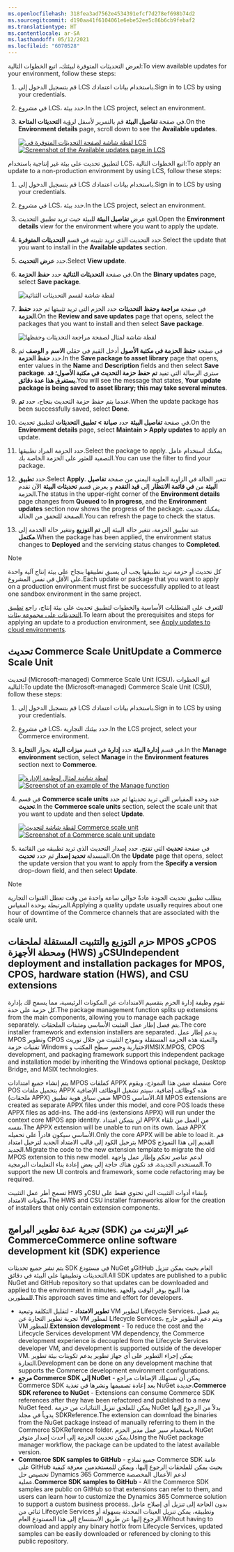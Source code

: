 ```yaml
---
ms.openlocfilehash: 318fea3ad7562e4534391efcf7d278ef698b74d2
ms.sourcegitcommit: d190aa41f6104061e6ebe52ee5c86b6cb9febaf2
ms.translationtype: HT
ms.contentlocale: ar-SA
ms.lasthandoff: 05/12/2021
ms.locfileid: "6070528"
---
```

<span data-ttu-id="3a4e7-101">لعرض التحديثات المتوفرة لبيئتك، اتبع الخطوات التالية:</span><span class="sxs-lookup"><span data-stu-id="3a4e7-101">To view available updates for your environment, follow these steps:</span></span>

1. <span data-ttu-id="3a4e7-102">قم بتسجيل الدخول إلى LCS باستخدام بيانات اعتمادك.</span><span class="sxs-lookup"><span data-stu-id="3a4e7-102">Sign in to LCS by using your credentials.</span></span>
2. <span data-ttu-id="3a4e7-103">في مشروع LCS، حدد بيئة.</span><span class="sxs-lookup"><span data-stu-id="3a4e7-103">In the LCS project, select an environment.</span></span>
3. <span data-ttu-id="3a4e7-104">في صفحة **تفاصيل البيئة** قم بالتمرير لأسفل لرؤية **التحديثات المتاحة**.</span><span class="sxs-lookup"><span data-stu-id="3a4e7-104">On the **Environment details** page, scroll down to see the **Available updates**.</span></span>

    <span data-ttu-id="3a4e7-105">[![لقطة شاشة لصفحة التحديثات المتوفرة في LCS](../media/available-updates-ss.jpg)](../media/available-updates-ss.jpg#lightbox)</span><span class="sxs-lookup"><span data-stu-id="3a4e7-105">[![Screenshot of the Available updates page in LCS](../media/available-updates-ss.jpg)](../media/available-updates-ss.jpg#lightbox)</span></span>
 

<span data-ttu-id="3a4e7-106">لتطبيق تحديث على بيئة غير إنتاجية باستخدام LCS، اتبع الخطوات التالية:</span><span class="sxs-lookup"><span data-stu-id="3a4e7-106">To apply an update to a non-production environment by using LCS, follow these steps:</span></span>

1. <span data-ttu-id="3a4e7-107">قم بتسجيل الدخول إلى LCS باستخدام بيانات اعتمادك.</span><span class="sxs-lookup"><span data-stu-id="3a4e7-107">Sign in to LCS by using your credentials.</span></span>
2. <span data-ttu-id="3a4e7-108">في مشروع LCS، حدد بيئة.</span><span class="sxs-lookup"><span data-stu-id="3a4e7-108">In the LCS project, select an environment.</span></span>
3. <span data-ttu-id="3a4e7-109">افتح عرض **تفاصيل البيئة** للبيئة حيث تريد تطبيق التحديث.</span><span class="sxs-lookup"><span data-stu-id="3a4e7-109">Open the **Environment details** view for the environment where you want to apply the update.</span></span>
4. <span data-ttu-id="3a4e7-110">حدد التحديث الذي تريد تثبيته في قسم **التحديثات المتوفرة**.</span><span class="sxs-lookup"><span data-stu-id="3a4e7-110">Select the update that you want to install in the **Available updates** section.</span></span>
5. <span data-ttu-id="3a4e7-111">حدد **عرض التحديث**.</span><span class="sxs-lookup"><span data-stu-id="3a4e7-111">Select **View update**.</span></span>
6. <span data-ttu-id="3a4e7-112">في صفحة **التحديثات الثنائية** حدد **حفظ الحزمة**.</span><span class="sxs-lookup"><span data-stu-id="3a4e7-112">On the **Binary updates** page, select **Save package**.</span></span>

    ![لقطة شاشة لقسم التحديثات الثنائية](../media/binary-updates-ss.jpg)
 
7. <span data-ttu-id="3a4e7-114">في صفحة **مراجعة وحفظ التحديثات** حدد الحزم التي تريد تثبيتها ثم حدد **حفظ الحزمة**.</span><span class="sxs-lookup"><span data-stu-id="3a4e7-114">On the **Review and save updates** page that opens, select the packages that you want to install and then select **Save package**.</span></span>

    ![لقطة شاشة لمثال لصفحة مراجعة التحديثات وحفظها](../media/review-save-updates-ss.jpg)
 
8. <span data-ttu-id="3a4e7-116">في صفحة **حفظ الحزمة في مكتبة الأصول** أدخل القيم في حقلي **الاسم** و **الوصف** ثم حدد **حفظ الحزمة**.</span><span class="sxs-lookup"><span data-stu-id="3a4e7-116">In the **Save package to asset library** page that opens, enter values in the **Name** and **Description** fields and then select **Save package**.</span></span> <span data-ttu-id="3a4e7-117">سترى الرسالة التي تفيد **تم حفظ حزمة التحديث في مكتبة الأصول؛ قد يستغرق هذا عدة دقائق**.</span><span class="sxs-lookup"><span data-stu-id="3a4e7-117">You will see the message that states, **Your update package is being saved to asset library; this may take several minutes**.</span></span> 
9. <span data-ttu-id="3a4e7-118">عندما يتم حفظ حزمة التحديث بنجاح، حدد **تم**.</span><span class="sxs-lookup"><span data-stu-id="3a4e7-118">When the update package has been successfully saved, select **Done**.</span></span> 
10. <span data-ttu-id="3a4e7-119">في صفحة **تفاصيل البيئة** حدد **صيانة > تطبيق التحديثات** لتطبيق تحديث.</span><span class="sxs-lookup"><span data-stu-id="3a4e7-119">On the **Environment details** page, select **Maintain > Apply updates** to apply an update.</span></span>
11. <span data-ttu-id="3a4e7-120">حدد الحزمة المراد تطبيقها.</span><span class="sxs-lookup"><span data-stu-id="3a4e7-120">Select the package to apply.</span></span> <span data-ttu-id="3a4e7-121">يمكنك استخدام عامل التصفية للعثور على الحزمة الخاصة بك.</span><span class="sxs-lookup"><span data-stu-id="3a4e7-121">You can use the filter to find your package.</span></span>
12. <span data-ttu-id="3a4e7-122">حدد **تطبيق**.</span><span class="sxs-lookup"><span data-stu-id="3a4e7-122">Select **Apply**.</span></span> <span data-ttu-id="3a4e7-123">تتغير الحالة في الزاوية العلوية اليمنى من صفحة **تفاصيل البيئة** من **في قائمة الانتظار** إلى **قيد التقدم** و يعرض قسم **تحديثات البيئة** الآن تقدم الحزمة.</span><span class="sxs-lookup"><span data-stu-id="3a4e7-123">The status in the upper-right corner of the **Environment details** page changes from **Queued** to **In progress**, and the **Environment updates** section now shows the progress of the package.</span></span> <span data-ttu-id="3a4e7-124">يمكنك تحديث الصفحة للتحقق من الحالة.</span><span class="sxs-lookup"><span data-stu-id="3a4e7-124">You can refresh the page to check the status.</span></span>
13. <span data-ttu-id="3a4e7-125">عند تطبيق الحزمة، تتغير حالة البيئة إلى **تم التوزيع** وتتغير حالة الخدمة إلى **مكتمل**.</span><span class="sxs-lookup"><span data-stu-id="3a4e7-125">When the package has been applied, the environment status changes to **Deployed** and the servicing status changes to **Completed**.</span></span>

> [!NOTE]
> <span data-ttu-id="3a4e7-126">كل تحديث أو حزمة تريد تطبيقها يجب أن يسبق تطبيقها بنجاح على بيئة إنتاج آلية واحدة على الأقل في نفس المشروع.</span><span class="sxs-lookup"><span data-stu-id="3a4e7-126">Each update or package that you want to apply on a production environment must first be successfully applied to at least one sandbox environment in the same project.</span></span>

<span data-ttu-id="3a4e7-127">للتعرف على المتطلبات الأساسية والخطوات لتطبيق تحديث على بيئة إنتاج، راجع [تطبيق التحديثات على مجموعة بيئات](https://docs.microsoft.com/dynamics365/fin-ops-core/dev-itpro/deployment/apply-deployable-package-system#apply-a-package-to-a-production-environment-by-using-lcs/?azure-portal=true).</span><span class="sxs-lookup"><span data-stu-id="3a4e7-127">To learn about the prerequisites and steps for applying an update to a production environment, see [Apply updates to cloud environments](https://docs.microsoft.com/dynamics365/fin-ops-core/dev-itpro/deployment/apply-deployable-package-system#apply-a-package-to-a-production-environment-by-using-lcs/?azure-portal=true).</span></span>

## <a name="update-a-commerce-scale-unit"></a><span data-ttu-id="3a4e7-128">تحديث Commerce Scale Unit</span><span class="sxs-lookup"><span data-stu-id="3a4e7-128">Update a Commerce Scale Unit</span></span> 

<span data-ttu-id="3a4e7-129">لتحديث (Microsoft-managed) Commerce Scale Unit (CSU)، اتبع الخطوات التالية:</span><span class="sxs-lookup"><span data-stu-id="3a4e7-129">To update the (Microsoft-managed) Commerce Scale Unit (CSU), follow these steps:</span></span>

1. <span data-ttu-id="3a4e7-130">قم بتسجيل الدخول إلى LCS باستخدام بيانات اعتمادك.</span><span class="sxs-lookup"><span data-stu-id="3a4e7-130">Sign in to LCS by using your credentials.</span></span>

2. <span data-ttu-id="3a4e7-131">في مشروع LCS، حدد بيئتك التجارية.</span><span class="sxs-lookup"><span data-stu-id="3a4e7-131">In the LCS project, select your Commerce environment.</span></span>

3. <span data-ttu-id="3a4e7-132">في قسم **إدارة البيئة** حدد **إدارة** في قسم **ميزات البيئة** بجوار **التجارة**.</span><span class="sxs-lookup"><span data-stu-id="3a4e7-132">In the **Manage environment** section, select **Manage** in the **Environment features** section next to **Commerce**.</span></span>

    <span data-ttu-id="3a4e7-133">[![لقطة شاشة لمثال لوظيفة الإدارة](../media/update-manage-ss.jpg)](../media/update-manage-ss.jpg#lightbox)</span><span class="sxs-lookup"><span data-stu-id="3a4e7-133">[![Screenshot of an example of the Manage function](../media/update-manage-ss.jpg)](../media/update-manage-ss.jpg#lightbox)</span></span>
    
4. <span data-ttu-id="3a4e7-134">في قسم **Commerce scale units** حدد وحدة المقياس التي تريد تحديثها ثم حدد **تحديث**.</span><span class="sxs-lookup"><span data-stu-id="3a4e7-134">In the **Commerce scale units** section, select the scale unit that you want to update and then select **Update**.</span></span>

    <span data-ttu-id="3a4e7-135">[![لقطة شاشة لتحديث Commerce scale unit](../media/update-commerce-scale-unit-ss.jpg)](../media/update-commerce-scale-unit-ss.jpg#lightbox)</span><span class="sxs-lookup"><span data-stu-id="3a4e7-135">[![Screenshot of a Commerce scale unit update](../media/update-commerce-scale-unit-ss.jpg)](../media/update-commerce-scale-unit-ss.jpg#lightbox)</span></span>
    
5. <span data-ttu-id="3a4e7-136">في صفحة **تحديث** التي تفتح، حدد إصدار التحديث الذي تريد تطبيقه من القائمة المنسدلة **تحديد إصدار** ثم حدد **تحديث**.</span><span class="sxs-lookup"><span data-stu-id="3a4e7-136">On the **Update** page that opens, select the update version that you want to apply from the **Specify a version** drop-down field, and then select **Update**.</span></span> 

> [!NOTE]
> <span data-ttu-id="3a4e7-137">يتطلب تطبيق تحديث الجودة عادةً حوالي ساعة واحدة من وقت تعطل القنوات التجارية المرتبطة بوحدة المقياس.</span><span class="sxs-lookup"><span data-stu-id="3a4e7-137">Applying a quality update usually requires about one hour of downtime of the Commerce channels that are associated with the scale unit.</span></span>


## <a name="independent-deployment-and-installation-packages-for-mpos-cpos-hardware-station-hws-and-csu-extensions"></a><span data-ttu-id="3a4e7-138">حزم التوزيع والتثبيت المستقلة لملحقات MPOS وCPOS ومحطة الأجهزة (HWS) وCSU</span><span class="sxs-lookup"><span data-stu-id="3a4e7-138">Independent deployment and installation packages for MPOS, CPOS, hardware station (HWS), and CSU extensions</span></span>
<span data-ttu-id="3a4e7-139">تقوم وظيفة إدارة الحزم بتقسيم الامتدادات عن المكونات الرئيسية، مما يسمح لك بإدارة كل حزمة على حدة.</span><span class="sxs-lookup"><span data-stu-id="3a4e7-139">The package management function splits up extensions from the main components, allowing you to manage each package separately.</span></span> <span data-ttu-id="3a4e7-140">يتم فصل إطار عمل المثبت الأساسي ومثبتات الملحقات.</span><span class="sxs-lookup"><span data-stu-id="3a4e7-140">The core installer framework and extension installers are separated.</span></span>  <span data-ttu-id="3a4e7-141">يدعم إطار عمل MPOS وتطوير CPOS والتعبئة هذه الحزمة المستقلة ونموذج التثبيت من خلال توريث تقنيات حزمة Windows الاختيارية وجسر سطح المكتب وMSIX.</span><span class="sxs-lookup"><span data-stu-id="3a4e7-141">MPOS, CPOS development, and packaging framework support this independent package and installation model by inheriting the Windows optional package, Desktop Bridge, and MSIX technologies.</span></span>
 
<span data-ttu-id="3a4e7-142">يتم إنشاء جميع امتدادات MPOS كملفات APPX منفصلة ضمن هذا النموذج، ويقوم Core POS بتحميل ملفات APPX هذه كوظائف إضافية. سيتم تشغيل الوظائف الإضافية (ملحقات APPX) ضمن سياق هوية تطبيق MPOS الأساسي.</span><span class="sxs-lookup"><span data-stu-id="3a4e7-142">All MPOS extensions are created as separate APPX files under this model, and core POS loads these APPX files as add-ins. The add-ins (extensions APPX) will run under the context core MPOS app identity.</span></span> <span data-ttu-id="3a4e7-143">لن يتمكن امتداد APPX من العمل من تلقاء نفسه.</span><span class="sxs-lookup"><span data-stu-id="3a4e7-143">The APPX extension will be unable to run on its own.</span></span> <span data-ttu-id="3a4e7-144">فقط APPX الأساسي سيكون قادراً على تحميله.</span><span class="sxs-lookup"><span data-stu-id="3a4e7-144">Only the core APPX will be able to load it.</span></span> <span data-ttu-id="3a4e7-145">قم بترحيل الكود إلى قالب الامتداد الجديد لترحيل امتداد MPOS القديم إلى هذا النموذج الجديد.</span><span class="sxs-lookup"><span data-stu-id="3a4e7-145">Migrate the code to the new extension template to migrate the old MPOS extension to this new model.</span></span> <span data-ttu-id="3a4e7-146">لدعم عناصر تحكم وإطار عمل واجهة المستخدم الجديدة، قد تكون هناك حاجة إلى بعض إعادة بناء التعليمات البرمجية.</span><span class="sxs-lookup"><span data-stu-id="3a4e7-146">To support the new UI controls and framework, some code refactoring may be required.</span></span>

<span data-ttu-id="3a4e7-147">تسمح أطر عمل التثبيت HWS وCSU بإنشاء أدوات التثبيت التي تحتوي فقط على مكونات الامتداد.</span><span class="sxs-lookup"><span data-stu-id="3a4e7-147">The HWS and CSU installer frameworks allow for the creation of installers that only contain extension components.</span></span>

## <a name="commerce-online-software-development-kit-sdk-experience"></a><span data-ttu-id="3a4e7-148">تجربة عدة تطوير البرامج (SDK) عبر الإنترنت من Commerce</span><span class="sxs-lookup"><span data-stu-id="3a4e7-148">Commerce online software development kit (SDK) experience</span></span>
<span data-ttu-id="3a4e7-149">يتم نشر جميع تحديثات SDK في مستودع NuGet وGitHub العام بحيث يمكن تنزيل التحديثات وتطبيقها على البيئة في دقائق.</span><span class="sxs-lookup"><span data-stu-id="3a4e7-149">All SDK updates are published to a public NuGet and GitHub repository so that updates can be downloaded and applied to the environment in minutes.</span></span> <span data-ttu-id="3a4e7-150">هذا النهج يوفر الوقت والجهد للمطورين.</span><span class="sxs-lookup"><span data-stu-id="3a4e7-150">This approach saves time and effort for developers.</span></span>

- <span data-ttu-id="3a4e7-151">**تطوير الامتداد** - لتقليل التكلفة وتبعية VM لتطوير Lifecycle Services، يتم فصل تجربة تطوير التجارة عن VM لمطور Lifecycle Services، ويتم دعم التطوير خارج VM للمطور.</span><span class="sxs-lookup"><span data-stu-id="3a4e7-151">**Extension development** - To reduce the cost and the Lifecycle Services development VM dependency, the Commerce development experience is decoupled from the Lifecycle Services developer VM, and development is supported outside of the developer VM.</span></span> <span data-ttu-id="3a4e7-152">يمكن إجراء التطوير على أي جهاز تطوير يدعم تكوينات بيئة تطوير التجارة.</span><span class="sxs-lookup"><span data-stu-id="3a4e7-152">Development can be done on any development machine that supports the Commerce development environment configurations.</span></span>
- <span data-ttu-id="3a4e7-153">**مرجع Commerce SDK إلى NuGet** - يمكن أن تستهلك الإضافات مراجع Commerce SDK بعد إعادة تصميمها ونشرها في تغذية NuGet جديدة.</span><span class="sxs-lookup"><span data-stu-id="3a4e7-153">**Commerce SDK reference to NuGet** - Extensions can consume Commerce SDK references after they have been refactored and published to a new NuGet feed.</span></span> <span data-ttu-id="3a4e7-154">يمكن للملحق تنزيل الثنائيات من حزمة NuGet بدلاً من الرجوع إليها يدوياً في مجلد SDKReference.</span><span class="sxs-lookup"><span data-stu-id="3a4e7-154">The extension can download the binaries from the NuGet package instead of manually referring to them in the Commerce SDKReference folder.</span></span> <span data-ttu-id="3a4e7-155">باستخدام سير عمل مدير الحزم NuGet يمكن تحديث الحزمة إلى أحدث إصدار متوفر.</span><span class="sxs-lookup"><span data-stu-id="3a4e7-155">Using the NuGet package manager workflow, the package can be updated to the latest available version.</span></span>
- <span data-ttu-id="3a4e7-156">**Commerce SDK samples to GitHub** - جميع نماذج Commerce SDK عامة على GitHub بحيث يمكن للملحقات الرجوع إليها، ويمكن للمستخدمين معرفة كيفية تخصيص حل Dynamics 365 Commerce لدعم الأعمال المخصصة عملية.</span><span class="sxs-lookup"><span data-stu-id="3a4e7-156">**Commerce SDK samples to GitHub** - All the Commerce SDK samples are public on GitHub so that extensions can refer to them, and users can learn how to customize the Dynamics 365 Commerce solution to support a custom business process.</span></span> <span data-ttu-id="3a4e7-157">بدون الحاجة إلى تنزيل أي إصلاح عاجل ثنائي من Lifecycle Services وتطبيقه، يمكن تنزيل العينات المحدثة بسهولة أو الرجوع إليها عن طريق الاستنساخ إلى هذا المستودع العام.</span><span class="sxs-lookup"><span data-stu-id="3a4e7-157">Without having to download and apply any binary hotfix from Lifecycle Services, updated samples can be easily downloaded or referenced by cloning to this public repository.</span></span>


